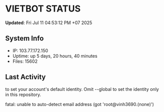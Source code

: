 # VIETBOT STATUS
**Updated**: Fri Jul 11 04:53:12 PM +07 2025

## System Info
- IP: 103.77.172.150
- Uptime: up 5 days, 20 hours, 40 minutes
- Files: 15602

## Last Activity

to set your account's default identity.
Omit --global to set the identity only in this repository.

fatal: unable to auto-detect email address (got 'root@vinh3690.(none)')

